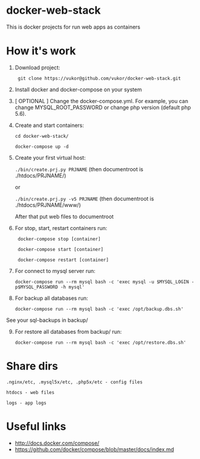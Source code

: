 docker-web-stack
===========

This is docker projects for run web apps as containers

How it's work
===========

1. Download project:

    `` git clone https://vukor@github.com/vukor/docker-web-stack.git``

2. Install docker and docker-compose on your system

3. [ OPTIONAL ] Change the docker-compose.yml. For example, you can change MYSQL_ROOT_PASSWORD or change php version (default php 5.6).

4. Create and start containers:
    
    `` cd docker-web-stack/ ``

    `` docker-compose up -d ``

5. Create your first virtual host:

    `` ./bin/create.prj.py PRJNAME `` (then documentroot is ./htdocs/PRJNAME/)

	or

    `` ./bin/create.prj.py -v5 PRJNAME `` (then documentroot is ./htdocs/PRJNAME/www/)

    After that put web files to documentroot

6. For stop, start, restart containers run:
    
    `` docker-compose stop [container]``
    
    `` docker-compose start [container]``
    
    `` docker-compose restart [container]``

7. For connect to mysql server run:
    
    `` docker-compose run --rm mysql bash -c 'exec mysql -u $MYSQL_LOGIN -p$MYSQL_PASSWORD -h mysql' ``

8. For backup all databases run:
    
    `` docker-compose run --rm mysql bash -c 'exec /opt/backup.dbs.sh' ``

See your sql-backups in backup/

9. For restore all databases from backup/ run:
    
    `` docker-compose run --rm mysql bash -c 'exec /opt/restore.dbs.sh' ``


Share dirs
===========

``.nginx/etc, .mysql5x/etc, .php5x/etc - config files``

``htdocs - web files``

``logs - app logs``


Useful links
============
  - http://docs.docker.com/compose/
  - https://github.com/docker/compose/blob/master/docs/index.md

